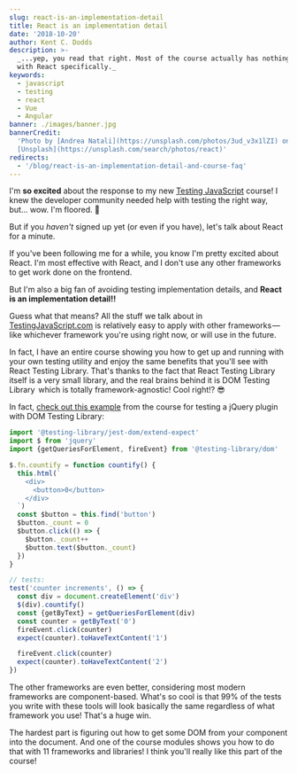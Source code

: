 ```yaml
---
slug: react-is-an-implementation-detail
title: React is an implementation detail
date: '2018-10-20'
author: Kent C. Dodds
description: >-
  _...yep, you read that right. Most of the course actually has nothing to do
  with React specifically._
keywords:
  - javascript
  - testing
  - react
  - Vue
  - Angular
banner: ./images/banner.jpg
bannerCredit:
  'Photo by [Andrea Natali](https://unsplash.com/photos/3ud_v3x1lZI) on
  [Unsplash](https://unsplash.com/search/photos/react)'
redirects:
  - '/blog/react-is-an-implementation-detail-and-course-faq'
---
```


I'm **so excited** about the response to my new
[Testing JavaScript](http://testingjavascript.com) course! I knew the developer
community needed help with testing the right way, but... wow. I'm floored. 🙏

But if you _haven't_ signed up yet (or even if you have), let's talk about React
for a minute.

If you've been following me for a while, you know I'm pretty excited about
React. I'm most effective with React, and I don't use any other frameworks to
get work done on the frontend.

But I'm also a big fan of avoiding testing implementation details, and **React
is an implementation detail!!**

Guess what that means? All the stuff we talk about in
[TestingJavaScript.com](https://testingjavascript.com) is relatively easy to
apply with other frameworks — like whichever framework you're using right now,
or will use in the future.

In fact, I have an entire course showing you how to get up and running with your
own testing utility and enjoy the same benefits that you'll see with React
Testing Library. That's thanks to the fact that React Testing Library itself is
a very small library, and the real brains behind it is DOM Testing Library 
 which is totally framework-agnostic! Cool right!? 😎

In fact,
[check out this example](https://github.com/kentcdodds/dom-testing-library-with-anything/blob/9361a120bc52334968e94a10363bab9724d5dbd3/jquery.test.js)
from the course for testing a jQuery plugin with DOM Testing Library:

```js
import '@testing-library/jest-dom/extend-expect'
import $ from 'jquery'
import {getQueriesForElement, fireEvent} from '@testing-library/dom'

$.fn.countify = function countify() {
  this.html(`  
    <div>  
      <button>0</button>  
    </div>  
  `)
  const $button = this.find('button')
  $button._count = 0
  $button.click(() => {
    $button._count++
    $button.text($button._count)
  })
}

// tests:
test('counter increments', () => {
  const div = document.createElement('div')
  $(div).countify()
  const {getByText} = getQueriesForElement(div)
  const counter = getByText('0')
  fireEvent.click(counter)
  expect(counter).toHaveTextContent('1')

  fireEvent.click(counter)
  expect(counter).toHaveTextContent('2')
})
```

The other frameworks are even better, considering most modern frameworks are
component-based. What's so cool is that 99% of the tests you write with these
tools will look basically the same regardless of what framework you use! That's
a huge win.

The hardest part is figuring out how to get some DOM from your component into
the document. And one of the course modules shows you how to do that with 11
frameworks and libraries! I think you'll really like this part of the course!
